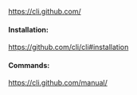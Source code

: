 https://cli.github.com/

#### Installation:
https://github.com/cli/cli#installation

#### Commands: 
https://cli.github.com/manual/
